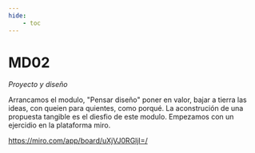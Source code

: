 ```yaml
---
hide:
    - toc
---
```


# MD02
*Proyecto y diseño*

Arrancamos el modulo, "Pensar diseño" poner en valor, bajar a tierra las ideas, con queien para quientes, como porqué. La aconstrución de una propuesta tangible es el diesfio de este modulo. Empezamos con un ejercidio en la plataforma miro.

https://miro.com/app/board/uXjVJ0RGljI=/
